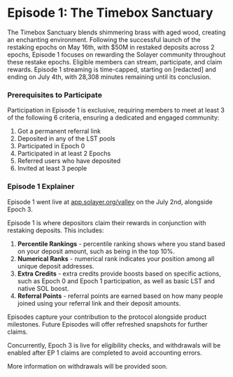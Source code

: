# Episode 1: The Timebox Sanctuary

The Timebox Sanctuary blends shimmering brass with aged wood, creating an enchanting environment. Following the successful launch of the restaking epochs on May 16th, with $50M in restaked deposits across 2 epochs, Episode 1 focuses on rewarding the Solayer community throughout these restake epochs. Eligible members can stream, participate, and claim rewards. Episode 1 streaming is time-capped, starting on \[redacted] and ending on July 4th, with 28,308 minutes remaining until its conclusion.

### **Prerequisites to Participate**

Participation in Episode 1 is exclusive, requiring members to meet at least 3 of the following 6 criteria, ensuring a dedicated and engaged community:

1. Got a permanent referral link
2. Deposited in any of the LST pools
3. Participated in Epoch 0
4. Participated in at least 2 Epochs
5. Referred users who have deposited
6. Invited at least 3 people

### Episode 1 Explainer&#x20;

Episode 1 went live at [app.solayer.org/valley](http://app.solayer.org/valley) on the July 2nd, alongside Epoch 3.

Episode 1 is where depositors claim their rewards in conjunction with restaking deposits. This includes:

1. **Percentile Rankings** - percentile ranking shows where you stand based on your deposit amount, such as being in the top 10%.
2. **Numerical Ranks** - numerical rank indicates your position among all unique deposit addresses.
3. **Extra Credits** - extra credits provide boosts based on specific actions, such as Epoch 0 and Epoch 1 participation, as well as basic LST and native SOL boost.
4. **Referral Points** - referral points are earned based on how many people joined using your referral link and their deposit amounts.

Episodes capture your contribution to the protocol alongside product milestones. Future Episodes will offer refreshed snapshots for further claims.&#x20;

Concurrently, Epoch 3 is live for eligibility checks, and withdrawals will be enabled after EP 1 claims are completed to avoid accounting errors.&#x20;

More information on withdrawals will be provided soon.
